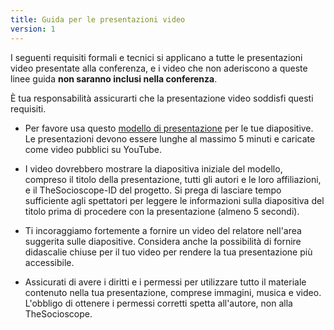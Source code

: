 ```yaml
---
title: Guida per le presentazioni video
version: 1
---
```


I seguenti requisiti formali e tecnici si applicano a tutte le presentazioni video presentate alla conferenza, e i video che non aderiscono a queste linee guida **non saranno inclusi nella conferenza**.

È tua responsabilità assicurarti che la presentazione video soddisfi questi requisiti.

- Per favore usa questo [modello di presentazione](https://docs.google.com/presentation/d/10kOH2ccz0qEpEHrlZEV_tmIJn2Gef_p9MpewNBcooCQ/edit?usp=sharing) per le tue diapositive. Le presentazioni devono essere lunghe al massimo 5 minuti e caricate come video pubblici su YouTube.

- I video dovrebbero mostrare la diapositiva iniziale del modello, compreso il titolo della presentazione, tutti gli autori e le loro affiliazioni, e il TheSocioscope-ID del progetto. Si prega di lasciare tempo sufficiente agli spettatori per leggere le informazioni sulla diapositiva del titolo prima di procedere con la presentazione (almeno 5 secondi).

- Ti incoraggiamo fortemente a fornire un video del relatore nell'area suggerita sulle diapositive. Considera anche la possibilità di fornire didascalie chiuse per il tuo video per rendere la tua presentazione più accessibile.

- Assicurati di avere i diritti e i permessi per utilizzare tutto il materiale contenuto nella tua presentazione, comprese immagini, musica e video. L'obbligo di ottenere i permessi corretti spetta all'autore, non alla TheSocioscope.

<!-- -->
